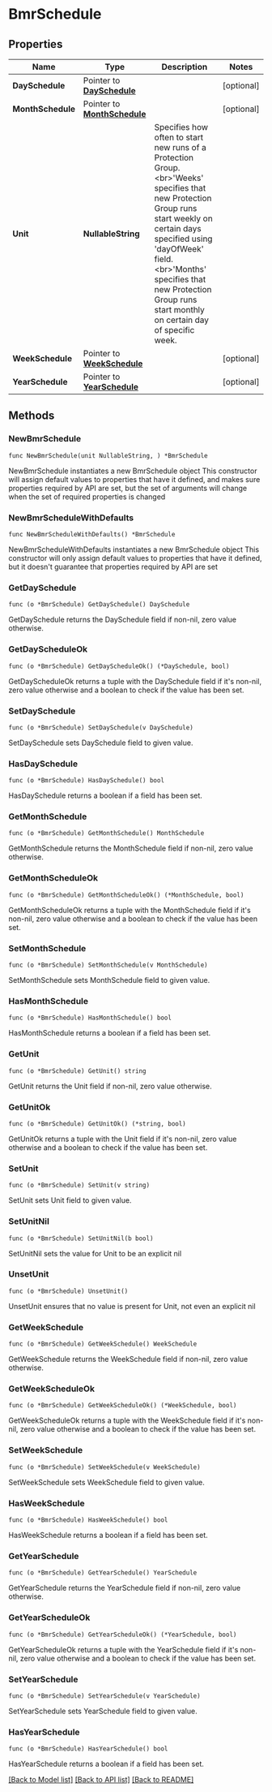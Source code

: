 # BmrSchedule

## Properties

Name | Type | Description | Notes
------------ | ------------- | ------------- | -------------
**DaySchedule** | Pointer to [**DaySchedule**](DaySchedule.md) |  | [optional] 
**MonthSchedule** | Pointer to [**MonthSchedule**](MonthSchedule.md) |  | [optional] 
**Unit** | **NullableString** | Specifies how often to start new runs of a Protection Group. &lt;br&gt;&#39;Weeks&#39; specifies that new Protection Group runs start weekly on certain days specified using &#39;dayOfWeek&#39; field. &lt;br&gt;&#39;Months&#39; specifies that new Protection Group runs start monthly on certain day of specific week. | 
**WeekSchedule** | Pointer to [**WeekSchedule**](WeekSchedule.md) |  | [optional] 
**YearSchedule** | Pointer to [**YearSchedule**](YearSchedule.md) |  | [optional] 

## Methods

### NewBmrSchedule

`func NewBmrSchedule(unit NullableString, ) *BmrSchedule`

NewBmrSchedule instantiates a new BmrSchedule object
This constructor will assign default values to properties that have it defined,
and makes sure properties required by API are set, but the set of arguments
will change when the set of required properties is changed

### NewBmrScheduleWithDefaults

`func NewBmrScheduleWithDefaults() *BmrSchedule`

NewBmrScheduleWithDefaults instantiates a new BmrSchedule object
This constructor will only assign default values to properties that have it defined,
but it doesn't guarantee that properties required by API are set

### GetDaySchedule

`func (o *BmrSchedule) GetDaySchedule() DaySchedule`

GetDaySchedule returns the DaySchedule field if non-nil, zero value otherwise.

### GetDayScheduleOk

`func (o *BmrSchedule) GetDayScheduleOk() (*DaySchedule, bool)`

GetDayScheduleOk returns a tuple with the DaySchedule field if it's non-nil, zero value otherwise
and a boolean to check if the value has been set.

### SetDaySchedule

`func (o *BmrSchedule) SetDaySchedule(v DaySchedule)`

SetDaySchedule sets DaySchedule field to given value.

### HasDaySchedule

`func (o *BmrSchedule) HasDaySchedule() bool`

HasDaySchedule returns a boolean if a field has been set.

### GetMonthSchedule

`func (o *BmrSchedule) GetMonthSchedule() MonthSchedule`

GetMonthSchedule returns the MonthSchedule field if non-nil, zero value otherwise.

### GetMonthScheduleOk

`func (o *BmrSchedule) GetMonthScheduleOk() (*MonthSchedule, bool)`

GetMonthScheduleOk returns a tuple with the MonthSchedule field if it's non-nil, zero value otherwise
and a boolean to check if the value has been set.

### SetMonthSchedule

`func (o *BmrSchedule) SetMonthSchedule(v MonthSchedule)`

SetMonthSchedule sets MonthSchedule field to given value.

### HasMonthSchedule

`func (o *BmrSchedule) HasMonthSchedule() bool`

HasMonthSchedule returns a boolean if a field has been set.

### GetUnit

`func (o *BmrSchedule) GetUnit() string`

GetUnit returns the Unit field if non-nil, zero value otherwise.

### GetUnitOk

`func (o *BmrSchedule) GetUnitOk() (*string, bool)`

GetUnitOk returns a tuple with the Unit field if it's non-nil, zero value otherwise
and a boolean to check if the value has been set.

### SetUnit

`func (o *BmrSchedule) SetUnit(v string)`

SetUnit sets Unit field to given value.


### SetUnitNil

`func (o *BmrSchedule) SetUnitNil(b bool)`

 SetUnitNil sets the value for Unit to be an explicit nil

### UnsetUnit
`func (o *BmrSchedule) UnsetUnit()`

UnsetUnit ensures that no value is present for Unit, not even an explicit nil
### GetWeekSchedule

`func (o *BmrSchedule) GetWeekSchedule() WeekSchedule`

GetWeekSchedule returns the WeekSchedule field if non-nil, zero value otherwise.

### GetWeekScheduleOk

`func (o *BmrSchedule) GetWeekScheduleOk() (*WeekSchedule, bool)`

GetWeekScheduleOk returns a tuple with the WeekSchedule field if it's non-nil, zero value otherwise
and a boolean to check if the value has been set.

### SetWeekSchedule

`func (o *BmrSchedule) SetWeekSchedule(v WeekSchedule)`

SetWeekSchedule sets WeekSchedule field to given value.

### HasWeekSchedule

`func (o *BmrSchedule) HasWeekSchedule() bool`

HasWeekSchedule returns a boolean if a field has been set.

### GetYearSchedule

`func (o *BmrSchedule) GetYearSchedule() YearSchedule`

GetYearSchedule returns the YearSchedule field if non-nil, zero value otherwise.

### GetYearScheduleOk

`func (o *BmrSchedule) GetYearScheduleOk() (*YearSchedule, bool)`

GetYearScheduleOk returns a tuple with the YearSchedule field if it's non-nil, zero value otherwise
and a boolean to check if the value has been set.

### SetYearSchedule

`func (o *BmrSchedule) SetYearSchedule(v YearSchedule)`

SetYearSchedule sets YearSchedule field to given value.

### HasYearSchedule

`func (o *BmrSchedule) HasYearSchedule() bool`

HasYearSchedule returns a boolean if a field has been set.


[[Back to Model list]](../README.md#documentation-for-models) [[Back to API list]](../README.md#documentation-for-api-endpoints) [[Back to README]](../README.md)


